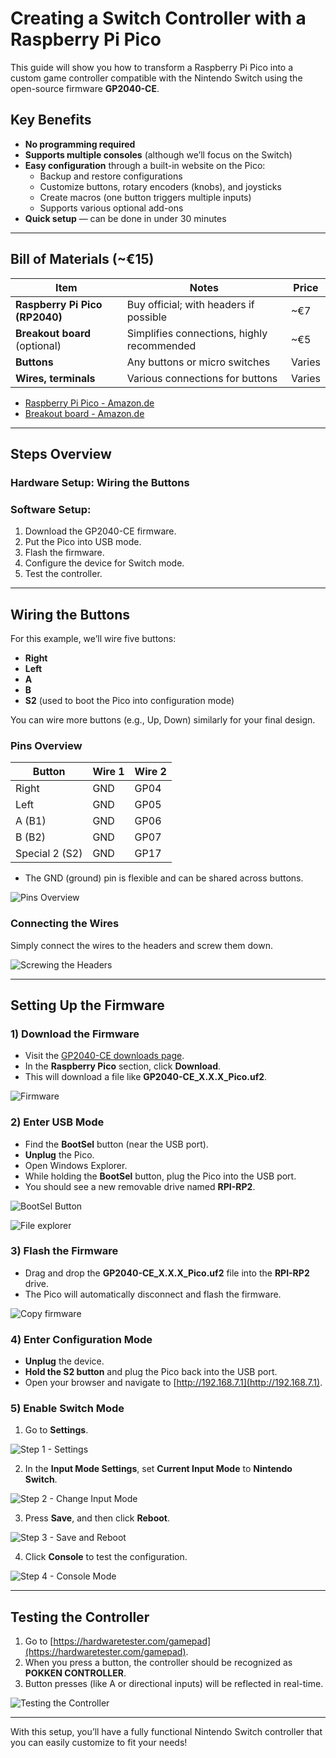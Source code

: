 # Creating a Switch Controller with a Raspberry Pi Pico

This guide will show you how to transform a Raspberry Pi Pico into a custom game controller compatible with the Nintendo Switch using the open-source firmware **GP2040-CE**.

## Key Benefits

- **No programming required**
- **Supports multiple consoles** (although we’ll focus on the Switch)
- **Easy configuration** through a built-in website on the Pico:
  - Backup and restore configurations
  - Customize buttons, rotary encoders (knobs), and joysticks
  - Create macros (one button triggers multiple inputs)
  - Supports various optional add-ons
- **Quick setup** — can be done in under 30 minutes


---

## Bill of Materials (~€15)

| Item                          | Notes                                          | Price     |
| ----------------------------- | ---------------------------------------------- | --------- |
| **Raspberry Pi Pico (RP2040)** | Buy official; with headers if possible         | ~€7       |
| **Breakout board** (optional)  | Simplifies connections, highly recommended     | ~€5       |
| **Buttons**                    | Any buttons or micro switches                  | Varies    |
| **Wires, terminals**           | Various connections for buttons                | Varies    |

- [Raspberry Pi Pico - Amazon.de](https://www.amazon.de/-/en/SC0915-Raspberry-Pi-Pico/dp/B09KVB8LVR/)
- [Breakout board - Amazon.de](https://www.amazon.de/-/en/Expansion-Interface-Dual-Core-Processor-Compatible/dp/B0CPY6F9FF/)


---

## Steps Overview

### Hardware Setup: Wiring the Buttons
### Software Setup:
1. Download the GP2040-CE firmware.
2. Put the Pico into USB mode.
3. Flash the firmware.
4. Configure the device for Switch mode.
5. Test the controller.

---

## Wiring the Buttons

For this example, we’ll wire five buttons:

- **Right**
- **Left**
- **A**
- **B**
- **S2** (used to boot the Pico into configuration mode)

You can wire more buttons (e.g., Up, Down) similarly for your final design.

### Pins Overview

| Button         | Wire 1 | Wire 2 |
| -------------- | ------ | ------ |
| Right          | GND    | GP04   |
| Left           | GND    | GP05   |
| A (B1)         | GND    | GP06   |
| B (B2)         | GND    | GP07   |
| Special 2 (S2) | GND    | GP17   |

- The GND (ground) pin is flexible and can be shared across buttons.

![Pins Overview](img/electronics/rpi.jpg)

### Connecting the Wires

Simply connect the wires to the headers and screw them down.

![Screwing the Headers](img/electronics/wire.jpg)

---

## Setting Up the Firmware

### 1) Download the Firmware

- Visit the [GP2040-CE downloads page](https://gp2040-ce.info/downloads).
- In the **Raspberry Pico** section, click **Download**.
- This will download a file like **GP2040-CE_X.X.X_Pico.uf2**.

![Firmware](img/firmware/firmware_download.jpg)

### 2) Enter USB Mode


- Find the **BootSel** button (near the USB port).
- **Unplug** the Pico.
- Open Windows Explorer.
- While holding the **BootSel** button, plug the Pico into the USB port.
- You should see a new removable drive named **RPI-RP2**.

![BootSel Button](img/firmware/bootsel_annot.jpg)


![File explorer](img/firmware/firmware1.jpg)


### 3) Flash the Firmware

- Drag and drop the **GP2040-CE_X.X.X_Pico.uf2** file into the **RPI-RP2** drive.
- The Pico will automatically disconnect and flash the firmware.

![Copy firmware](img/firmware/firmware2.jpg)


### 4) Enter Configuration Mode

- **Unplug** the device.
- **Hold the S2 button** and plug the Pico back into the USB port.
- Open your browser and navigate to [http://192.168.7.1](http://192.168.7.1).

### 5) Enable Switch Mode

1. Go to **Settings**.

![Step 1 - Settings](img/config/step1.jpg)

2. In the **Input Mode Settings**, set **Current Input Mode** to **Nintendo Switch**.

![Step 2 - Change Input Mode](img/config/step2.jpg)

3. Press **Save**, and then click **Reboot**.

![Step 3 - Save and Reboot](img/config/step3.jpg)

4. Click **Console** to test the configuration.

![Step 4 - Console Mode](img/config/step4.jpg)

---

## Testing the Controller

1. Go to [https://hardwaretester.com/gamepad](https://hardwaretester.com/gamepad).
2. When you press a button, the controller should be recognized as **POKKEN CONTROLLER**.
3. Button presses (like A or directional inputs) will be reflected in real-time.

![Testing the Controller](img/test/test1.jpg)

---


With this setup, you’ll have a fully functional Nintendo Switch controller that you can easily customize to fit your needs!





